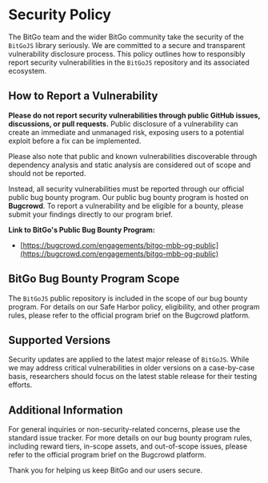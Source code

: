 # Security Policy

The BitGo team and the wider BitGo community take the security of the `BitGoJS` library seriously. We are committed to a secure and transparent vulnerability disclosure process. This policy outlines how to responsibly report security vulnerabilities in the `BitGoJS` repository and its associated ecosystem.

## How to Report a Vulnerability

**Please do not report security vulnerabilities through public GitHub issues, discussions, or pull requests.** Public disclosure of a vulnerability can create an immediate and unmanaged risk, exposing users to a potential exploit before a fix can be implemented.

Please also note that public and known vulnerabilities discoverable through dependency analysis and static analysis are considered out of scope and should not be reported.

Instead, all security vulnerabilities must be reported through our official public bug bounty program. Our public bug bounty program is hosted on **Bugcrowd**. To report a vulnerability and be eligible for a bounty, please submit your findings directly to our program brief.

**Link to BitGo's Public Bug Bounty Program:**
- [https://bugcrowd.com/engagements/bitgo-mbb-og-public](https://bugcrowd.com/engagements/bitgo-mbb-og-public)

## BitGo Bug Bounty Program Scope

The `BitGoJS` public repository is included in the scope of our bug bounty program. For details on our Safe Harbor policy, eligibility, and other program rules, please refer to the official program brief on the Bugcrowd platform.

## Supported Versions

Security updates are applied to the latest major release of `BitGoJS`. While we may address critical vulnerabilities in older versions on a case-by-case basis, researchers should focus on the latest stable release for their testing efforts.

## Additional Information

For general inquiries or non-security-related concerns, please use the standard issue tracker. For more details on our bug bounty program rules, including reward tiers, in-scope assets, and out-of-scope issues, please refer to the official program brief on the Bugcrowd platform.

Thank you for helping us keep BitGo and our users secure.
